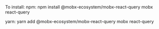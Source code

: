 To install:
npm:
npm install @mobx-ecosystem/mobx-react-query mobx react-query

yarn:
yarn add @mobx-ecosystem/mobx-react-query mobx react-query